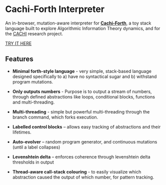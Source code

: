 # Cachi-Forth Interpreter

An in-browser, mutation-aware interpreter for [**Cachi-Forth**](https://johnwood-cachi.github.io/cachi-forth/src/language_spec.md), a toy stack language
built to explore Algorithmic Information Theory dynamics, and for the [CACHI](https://cachi.wiki)
research project. 

[TRY IT HERE](https://johnwood-cachi.github.io/cachi-forth/src/interpreter.htm)

## Features
* **Minimal forth-style language** - very simple, stack-based language designed specifically
to a) have no syntactical sugar and b) withstand program mutations.

* **Only outputs numbers** - Purpose is to output a stream of numbers, through defined abstractions like
loops, conditional blocks, functions and multi-threading.

* **Multi-threading** - simple but powerful multi-threading through the branch command, which forks execution.

* **Labelled control blocks** – allows easy tracking of abstractions and their lifetimes.
  
* **Auto-evolver** – random program generator, and continuous mutations (until a label collapses)
  
* **Levenshtein delta** – enforces coherence through levenshtein delta thresholds in output
  
* **Thread-aware call-stack colouring** - to easily visualize which abstraction caused the output of which number, for pattern tracking.

